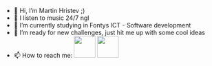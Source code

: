 - 👋 Hi, I’m Martin Hristev ;)
- 👀 I listen to music 24/7 ngl
- 🌱 I’m currently studying in Fontys ICT - Software development
- 💞️ I’m ready for new challenges, just hit me up with some cool ideas
- 📫 How to reach me: 
[<img src="[https://i.pinimg.com/736x/72/a3/d9/72a3d9408d41335f39e9f014dc35cf44.jpg](https://www.freeiconspng.com/img/2026)" style="width:50px; height:50px">](https://www.linkedin.com/in/martin-hristev-144a5a213/)
[<img src="https://i.pinimg.com/originals/ce/09/3c/ce093c7214ad357bb665cfd2f66a8b6b.png" style="width:50px; height:50px">](https://www.instagram.com/kulchi_kulki_/)

